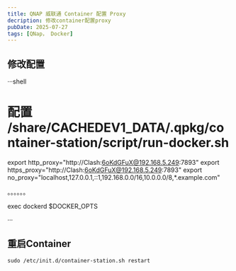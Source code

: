 ```yaml
---
title: QNAP 威联通 Container 配置 Proxy
decription: 修改container配置proxy
pubDate: 2025-07-27
tags: [QNap， Docker]
---
```


## 修改配置

···shell
# 配置 /share/CACHEDEV1_DATA/.qpkg/container-station/script/run-docker.sh

export http_proxy="http://Clash:6oKdGFuX@192.168.5.249:7893"
export https_proxy="http://Clash:6oKdGFuX@192.168.5.249:7893"
export no_proxy="localhost,127.0.0.1,::1,192.168.0.0/16,10.0.0.0/8,*.example.com"

。。。。。。

exec dockerd $DOCKER_OPTS

···

## 重启Container

```shell
sudo /etc/init.d/container-station.sh restart
```